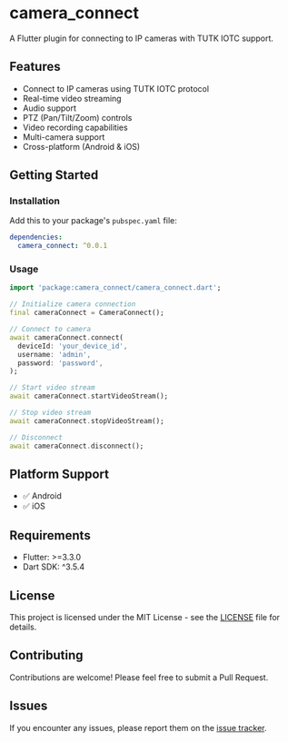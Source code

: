 # camera_connect

A Flutter plugin for connecting to IP cameras with TUTK IOTC support.

## Features

- Connect to IP cameras using TUTK IOTC protocol
- Real-time video streaming
- Audio support
- PTZ (Pan/Tilt/Zoom) controls
- Video recording capabilities
- Multi-camera support
- Cross-platform (Android & iOS)

## Getting Started

### Installation

Add this to your package's `pubspec.yaml` file:

```yaml
dependencies:
  camera_connect: ^0.0.1
```

### Usage

```dart
import 'package:camera_connect/camera_connect.dart';

// Initialize camera connection
final cameraConnect = CameraConnect();

// Connect to camera
await cameraConnect.connect(
  deviceId: 'your_device_id',
  username: 'admin',
  password: 'password',
);

// Start video stream
await cameraConnect.startVideoStream();

// Stop video stream
await cameraConnect.stopVideoStream();

// Disconnect
await cameraConnect.disconnect();
```

## Platform Support

- ✅ Android
- ✅ iOS

## Requirements

- Flutter: >=3.3.0
- Dart SDK: ^3.5.4

## License

This project is licensed under the MIT License - see the [LICENSE](LICENSE) file for details.

## Contributing

Contributions are welcome! Please feel free to submit a Pull Request.

## Issues

If you encounter any issues, please report them on the [issue tracker](https://github.com/YOUR_ACTUAL_USERNAME/camera_connect/issues).


